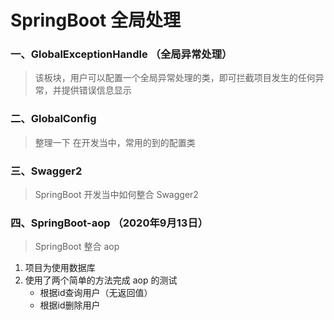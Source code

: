 # SpringBoot 全局处理  
### 一、GlobalExceptionHandle  （全局异常处理）  
> 该板块，用户可以配置一个全局异常处理的类，即可拦截项目发生的任何异常，并提供错误信息显示  

### 二、GlobalConfig  
> 整理一下 在开发当中，常用的到的配置类  

### 三、Swagger2
> SpringBoot 开发当中如何整合 Swagger2  

### 四、SpringBoot-aop （2020年9月13日） 
> SpringBoot 整合 aop     
1. 项目为使用数据库
2. 使用了两个简单的方法完成 aop 的测试  
    - 根据id查询用户（无返回值）
    - 根据id删除用户

